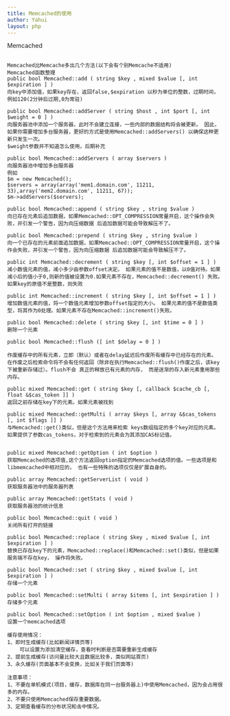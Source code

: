 ```yaml
---
title: Memcached的使用
author: Yahui
layout: php
---
```


Memcached

<pre><code>
Memcached比Memcache多出几个方法(以下会有个别Memcache不适用)
Memcached函数整理
public bool Memcached::add ( string $key , mixed $value [, int $expiration ] ) 
向key中添加值，如果key存在，返回false,$expiration 以秒为单位的整数，过期时间，例如120(2分钟后过期,0为常驻)
 
public bool Memcached::addServer ( string $host , int $port [, int $weight = 0 ] )
向服务器池中添加一个服务器，此时不会建立连接，一些内部的数据结构将会被更新。 因此，如果你需要增加多台服务器，更好的方式是使用Memcached::addServers() 以确保这种更新只发生一次。
$weight参数并不知道怎么使用，后期补充
 
public bool Memcached::addServers ( array $servers )
向服务器池中增加多台服务器
例如
$m = new Memcached();
$servers = array(array('mem1.domain.com', 11211, 33),array('mem2.domain.com', 11211, 67));
$m->addServers($servers);
 
public bool Memcached::append ( string $key , string $value )
向已存在元素后追加数据，如果Memcached::OPT_COMPRESSION常量开启，这个操作会失败，并引发一个警告，因为向压缩数据 后追加数据可能会导致解压不了。
 
public bool Memcached::prepend ( string $key , string $value )
向一个已存在的元素前面追加数据，如果Memcached::OPT_COMPRESSION常量开启，这个操作会失败，并引发一个警告，因为向压缩数据 后追加数据可能会导致解压不了。
 
public int Memcached::decrement ( string $key [, int $offset = 1 ] )
减小数值元素的值，减小多少由参数offset决定。 如果元素的值不是数值，以0值对待。如果减小后的值小于0,则新的值被设置为0.如果元素不存在，Memcached::decrement() 失败。
如果key的原值不是整数，则失败
 
public int Memcached::increment ( string $key [, int $offset = 1 ] )
增加数值元素的值，将一个数值元素增加参数offset指定的大小。 如果元素的值不是数值类型，将其作为0处理。如果元素不存在Memcached::increment()失败。
 
public bool Memcached::delete ( string $key [, int $time = 0 ] )
删除一个元素
 
public bool Memcached::flush ([ int $delay = 0 ] )
 
作废缓存中的所有元素，立即（默认）或者在delay延迟后作废所有缓存中已经存在的元素。 在作废之后检索命令将不会有任何返回（除非在执行Memcached::flush()作废之后，该key下被重新存储过）。flush不会 真正的释放已有元素的内存， 而是逐渐的存入新元素重用那些内存。
 
public mixed Memcached::get ( string $key [, callback $cache_cb [, float &$cas_token ]] )
返回之前存储在key下的元素。如果元素被找到
 
public mixed Memcached::getMulti ( array $keys [, array &$cas_tokens [, int $flags ]] )
与Memcached::get()类似，但是这个方法用来检索 keys数组指定的多个key对应的元素。如果提供了参数cas_tokens，对于检索到的元素会为其添加CAS标记值。
 
 
public mixed Memcached::getOption ( int $option )
获取Memcached的选项值,这个方法返回option指定的Memcached选项的值。一些选项是和libmemcached中相对应的， 也有一些特殊的选项仅仅是扩展自身的。
 
public array Memcached::getServerList ( void )
获取服务器池中的服务器列表
 
public array Memcached::getStats ( void )
获取服务器池的统计信息
 
public bool Memcached::quit ( void )
关闭所有打开的链接
 
public bool Memcached::replace ( string $key , mixed $value [, int $expiration ] )
替换已存在key下的元素，Memcached::replace()和Memcached::set()类似，但是如果 服务端不存在key， 操作将失败。
 
public bool Memcached::set ( string $key , mixed $value [, int $expiration ] )
存储一个元素
 
public bool Memcached::setMulti ( array $items [, int $expiration ] )
存储多个元素
 
public bool Memcached::setOption ( int $option , mixed $value )
设置一个memcached选项

缓存使用情况：
1、即时生成缓存(比如新闻详情页等)
	可以设置为添加清空缓存，查看时判断是否需要重新生成缓存
2、提前生成缓存(访问量比较大且数据比较多，类似网站首页)
3、永久缓存(页面基本不会变换，比如关于我们页面等)

注意事项：
1、不要在单机模式(项目，缓存，数据库在同一台服务器上)中使用Memcached，因为会占用很多的内存。
2、不要只使用Memcached保存重要数据。
3、定期查看缓存的分布状况和击中情况。
</code></pre>
